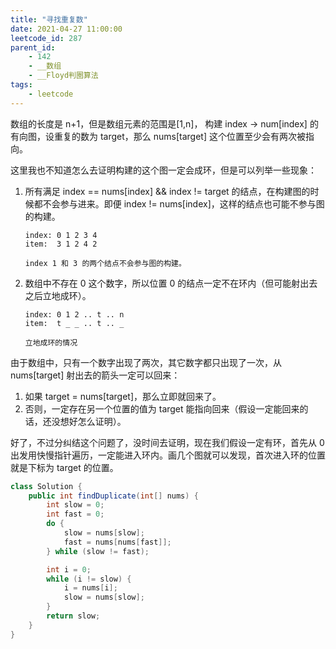 ```yaml
---
title: "寻找重复数"
date: 2021-04-27 11:00:00
leetcode_id: 287
parent_id:
    - 142
    - __数组
    - __Floyd判圈算法
tags:
    - leetcode
---
```


数组的长度是 n+1，但是数组元素的范围是[1,n]， 构建 index -> num[index] 的有向图，设重复的数为 target，那么 nums[target] 这个位置至少会有两次被指向。

这里我也不知道怎么去证明构建的这个图一定会成环，但是可以列举一些现象：

1. 所有满足 index == nums[index] && index != target 的结点，在构建图的时候都不会参与进来。即便 index != nums[index]，这样的结点也可能不参与图的构建。
    ```text
    index: 0 1 2 3 4
    item:  3 1 2 4 2
    
    index 1 和 3 的两个结点不会参与图的构建。
    ```
3. 数组中不存在 0 这个数字，所以位置 0 的结点一定不在环内（但可能射出去之后立地成环）。
    ```text
    index: 0 1 2 .. t .. n
    item:  t _ _ .. t .. _
   
    立地成环的情况
    ```

由于数组中，只有一个数字出现了两次，其它数字都只出现了一次，从 nums[target] 射出去的箭头一定可以回来：
1. 如果 target = nums[target]，那么立即就回来了。
2. 否则，一定存在另一个位置的值为 target 能指向回来（假设一定能回来的话，还没想好怎么证明）。

好了，不过分纠结这个问题了，没时间去证明，现在我们假设一定有环，首先从 0 出发用快慢指针遍历，一定能进入环内。画几个图就可以发现，首次进入环的位置就是下标为 target 的位置。

```java
class Solution {
    public int findDuplicate(int[] nums) {
        int slow = 0;
        int fast = 0;
        do {
            slow = nums[slow];
            fast = nums[nums[fast]];
        } while (slow != fast);

        int i = 0;
        while (i != slow) {
            i = nums[i];
            slow = nums[slow];
        }
        return slow;
    }
}
```